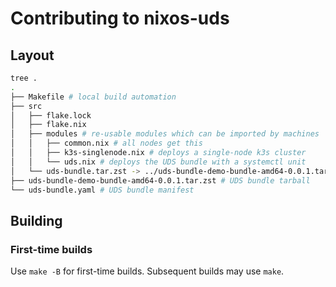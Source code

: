 # Contributing to nixos-uds

## Layout

```bash
tree .
.
├── Makefile # local build automation
├── src
│   ├── flake.lock
│   ├── flake.nix
│   ├── modules # re-usable modules which can be imported by machines
│   │   ├── common.nix # all nodes get this
│   │   ├── k3s-singlenode.nix # deploys a single-node k3s cluster
│   │   └── uds.nix # deploys the UDS bundle with a systemctl unit
│   └── uds-bundle.tar.zst -> ../uds-bundle-demo-bundle-amd64-0.0.1.tar.zst
├── uds-bundle-demo-bundle-amd64-0.0.1.tar.zst # UDS bundle tarball
└── uds-bundle.yaml # UDS bundle manifest
```

## Building

### First-time builds

Use `make -B` for first-time builds.
Subsequent builds may use `make`.
